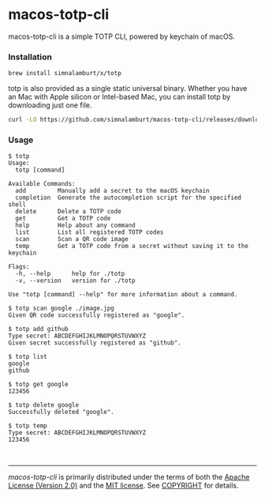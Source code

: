 macos-totp-cli
========
macos-totp-cli is a simple TOTP CLI, powered by keychain of macOS.

### Installation
```bash
brew install simnalamburt/x/totp
```

totp is also provided as a single static universal binary. Whether you have an
Mac with Apple silicon or Intel-based Mac, you can install totp by downloading
just one file.

```bash
curl -LO https://github.com/simnalamburt/macos-totp-cli/releases/download/v1.1.0/totp && chmod +x totp
```

### Usage
```console
$ totp
Usage:
  totp [command]

Available Commands:
  add         Manually add a secret to the macOS keychain
  completion  Generate the autocompletion script for the specified shell
  delete      Delete a TOTP code
  get         Get a TOTP code
  help        Help about any command
  list        List all registered TOTP codes
  scan        Scan a QR code image
  temp        Get a TOTP code from a secret without saving it to the keychain

Flags:
  -h, --help      help for ./totp
  -v, --version   version for ./totp

Use "totp [command] --help" for more information about a command.

$ totp scan google ./image.jpg
Given QR code successfully registered as "google".

$ totp add github
Type secret: ABCDEFGHIJKLMNOPQRSTUVWXYZ
Given secret successfully registered as "github".

$ totp list
google
github

$ totp get google
123456

$ totp delete google
Successfully deleted "google".

$ totp temp
Type secret: ABCDEFGHIJKLMNOPQRSTUVWXYZ
123456
```

&nbsp;

--------
*macos-totp-cli* is primarily distributed under the terms of both the [Apache
License (Version 2.0)] and the [MIT license]. See [COPYRIGHT] for details.

[MIT license]: LICENSE-MIT
[Apache License (Version 2.0)]: LICENSE-APACHE
[COPYRIGHT]: COPYRIGHT
